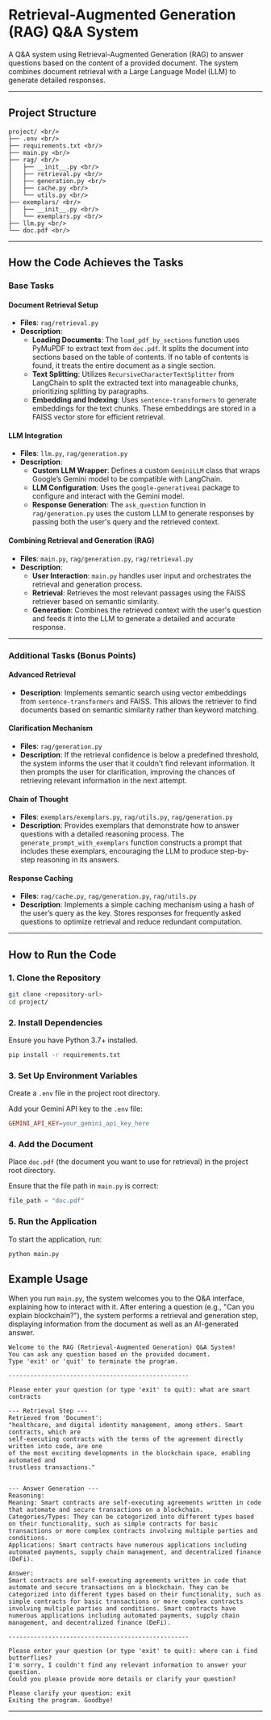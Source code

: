 # Retrieval-Augmented Generation (RAG) Q&A System

A Q&A system using Retrieval-Augmented Generation (RAG) to answer questions based on the content of a provided document. The system combines document retrieval with a Large Language Model (LLM) to generate detailed responses.

---

## Project Structure

```
project/ <br/>
├── .env <br/>
├── requirements.txt <br/>
├── main.py <br/>
├── rag/ <br/>
│   ├── __init__.py <br/>
│   ├── retrieval.py <br/>
│   ├── generation.py <br/>
│   ├── cache.py <br/>
│   └── utils.py <br/>
├── exemplars/ <br/>
│   ├── __init__.py <br/>
│   └── exemplars.py <br/>
├── llm.py <br/>
└── doc.pdf <br/>
```

---

## How the Code Achieves the Tasks

### Base Tasks

#### Document Retrieval Setup
- **Files**: `rag/retrieval.py`
- **Description**:
  - **Loading Documents**: The `load_pdf_by_sections` function uses PyMuPDF to extract text from `doc.pdf`. It splits the document into sections based on the table of contents. If no table of contents is found, it treats the entire document as a single section.
  - **Text Splitting**: Utilizes `RecursiveCharacterTextSplitter` from LangChain to split the extracted text into manageable chunks, prioritizing splitting by paragraphs.
  - **Embedding and Indexing**: Uses `sentence-transformers` to generate embeddings for the text chunks. These embeddings are stored in a FAISS vector store for efficient retrieval.

#### LLM Integration
- **Files**: `llm.py`, `rag/generation.py`
- **Description**:
  - **Custom LLM Wrapper**: Defines a custom `GeminiLLM` class that wraps Google’s Gemini model to be compatible with LangChain.
  - **LLM Configuration**: Uses the `google-generativeai` package to configure and interact with the Gemini model.
  - **Response Generation**: The `ask_question` function in `rag/generation.py` uses the custom LLM to generate responses by passing both the user's query and the retrieved context.

#### Combining Retrieval and Generation (RAG)
- **Files**: `main.py`, `rag/generation.py`, `rag/retrieval.py`
- **Description**:
  - **User Interaction**: `main.py` handles user input and orchestrates the retrieval and generation process.
  - **Retrieval**: Retrieves the most relevant passages using the FAISS retriever based on semantic similarity.
  - **Generation**: Combines the retrieved context with the user's question and feeds it into the LLM to generate a detailed and accurate response.

---

### Additional Tasks (Bonus Points)

#### Advanced Retrieval
- **Description**: Implements semantic search using vector embeddings from `sentence-transformers` and FAISS. This allows the retriever to find documents based on semantic similarity rather than keyword matching.

#### Clarification Mechanism
- **Files**: `rag/generation.py`
- **Description**: If the retrieval confidence is below a predefined threshold, the system informs the user that it couldn't find relevant information. It then prompts the user for clarification, improving the chances of retrieving relevant information in the next attempt.

#### Chain of Thought
- **Files**: `exemplars/exemplars.py`, `rag/utils.py`, `rag/generation.py`
- **Description**: Provides exemplars that demonstrate how to answer questions with a detailed reasoning process. The `generate_prompt_with_exemplars` function constructs a prompt that includes these exemplars, encouraging the LLM to produce step-by-step reasoning in its answers.

#### Response Caching
- **Files**: `rag/cache.py`, `rag/generation.py`, `rag/utils.py`
- **Description**: Implements a simple caching mechanism using a hash of the user’s query as the key. Stores responses for frequently asked questions to optimize retrieval and reduce redundant computation.

---

## How to Run the Code

### 1. Clone the Repository
```bash
git clone <repository-url>
cd project/ 
```

### 2. Install Dependencies
Ensure you have Python 3.7+ installed.

```bash
pip install -r requirements.txt
```

### 3. Set Up Environment Variables
Create a `.env` file in the project root directory.

Add your Gemini API key to the `.env` file:

```makefile
GEMINI_API_KEY=your_gemini_api_key_here
```

### 4. Add the Document
Place `doc.pdf` (the document you want to use for retrieval) in the project root directory.

Ensure that the file path in `main.py` is correct:

```python
file_path = "doc.pdf"
```

### 5. Run the Application
To start the application, run:

```bash
python main.py
```

## Example Usage

When you run `main.py`, the system welcomes you to the Q&A interface, explaining how to interact with it. After entering a question (e.g., "Can you explain blockchain?"), the system performs a retrieval and generation step, displaying information from the document as well as an AI-generated answer.

```plaintext
Welcome to the RAG (Retrieval-Augmented Generation) Q&A System!
You can ask any question based on the provided document.
Type 'exit' or 'quit' to terminate the program.

--------------------------------------------------

Please enter your question (or type 'exit' to quit): what are smart contracts

--- Retrieval Step ---
Retrieved from 'Document':
"healthcare, and digital identity management, among others. Smart contracts, which are
self-executing contracts with the terms of the agreement directly written into code, are one
of the most exciting developments in the blockchain space, enabling automated and
trustless transactions."


--- Answer Generation ---
Reasoning:
Meaning: Smart contracts are self-executing agreements written in code that automate and secure transactions on a blockchain.
Categories/Types: They can be categorized into different types based on their functionality, such as simple contracts for basic transactions or more complex contracts involving multiple parties and conditions.
Applications: Smart contracts have numerous applications including automated payments, supply chain management, and decentralized finance (DeFi).

Answer:
Smart contracts are self-executing agreements written in code that automate and secure transactions on a blockchain. They can be categorized into different types based on their functionality, such as simple contracts for basic transactions or more complex contracts involving multiple parties and conditions. Smart contracts have numerous applications including automated payments, supply chain management, and decentralized finance (DeFi).

--------------------------------------------------

Please enter your question (or type 'exit' to quit): where can i find butterflies?
I'm sorry, I couldn't find any relevant information to answer your question.
Could you please provide more details or clarify your question?

Please clarify your question: exit
Exiting the program. Goodbye!
```

--------------------------------------------------